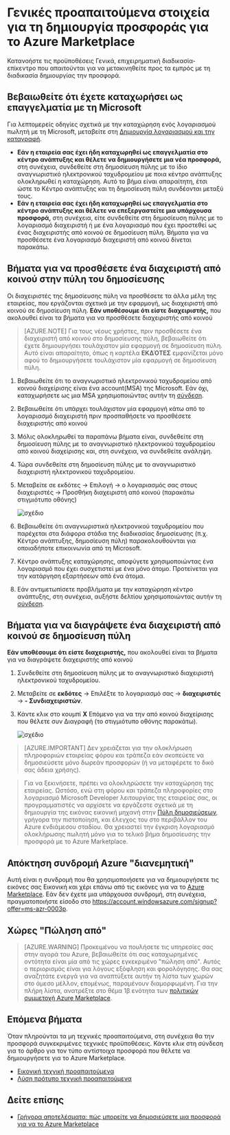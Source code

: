 <properties
   pageTitle="Προαπαιτούμενα στοιχεία για τις μη τεχνικές για τη δημιουργία προσφοράς για το Azure Marketplace | Microsoft Azure"
   description="Κατανοήστε τις απαιτήσεις για τη δημιουργία και να αναπτύξετε μια προσφορά για το Azure Marketplace για άλλους για να αγοράσετε."
   services="marketplace-publishing"
   documentationCenter=""
   authors="HannibalSII"
   manager="hascipio"
   editor=""/>

<tags
  ms.service="marketplace"
  ms.devlang="na"
  ms.topic="article"
  ms.tgt_pltfrm="Azure"
  ms.workload="na"
  ms.date="08/18/2016"
  ms.author="hascipio"/>

# <a name="general-prerequisites-for-creating-an-offer-for-the-azure-marketplace"></a>Γενικές προαπαιτούμενα στοιχεία για τη δημιουργία προσφοράς για το Azure Marketplace
Κατανοήστε τις προϋποθέσεις Γενικά, επιχειρηματική διαδικασία-επίκεντρο που απαιτούνται για να μετακινηθείτε προς τα εμπρός με τη διαδικασία δημιουργίας την προσφορά.

## <a name="ensure-that-you-are-registered-as-a-seller-with-microsoft"></a>Βεβαιωθείτε ότι έχετε καταχωρήσει ως επαγγελματία με τη Microsoft
Για λεπτομερείς οδηγίες σχετικά με την καταχώρηση ενός λογαριασμού πωλητή με τη Microsoft, μεταβείτε στη [Δημιουργία λογαριασμού και την καταγραφή](marketplace-publishing-accounts-creation-registration.md).

- **Εάν η εταιρεία σας έχει ήδη καταχωρηθεί ως επαγγελματία στο κέντρο ανάπτυξης και θέλετε να δημιουργήσετε μια νέα προσφορά,** στη συνέχεια, συνδεθείτε στη δημοσίευση πύλης με το ίδιο αναγνωριστικό ηλεκτρονικού ταχυδρομείου με ποια κέντρο ανάπτυξης ολοκληρωθεί η καταχώρηση. Αυτό το βήμα είναι απαραίτητη, έτσι ώστε το Κέντρο ανάπτυξης και τη δημοσίευση πύλη συνδέονται μεταξύ τους.
- **Εάν η εταιρεία σας έχει ήδη καταχωρηθεί ως επαγγελματία στο κέντρο ανάπτυξης και θέλετε να επεξεργαστείτε μια υπάρχουσα προσφορά,** στη συνέχεια, είτε συνδεθείτε στη δημοσίευση πύλης με το λογαριασμό διαχειριστή ή με ένα λογαριασμό που έχει προστεθεί ως ένας διαχειριστής από κοινού σε δημοσίευση πύλη. Βήματα για να προσθέσετε ένα λογαριασμό διαχειριστή από κοινού δίνεται παρακάτω.

## <a name="steps-to-add-a-co-admin-in-the-publishing-portal"></a>Βήματα για να προσθέσετε ένα διαχειριστή από κοινού στην πύλη του δημοσίευσης
Οι διαχειριστές της δημοσίευσης πύλη να προσθέσετε τα άλλα μέλη της εταιρείας, που εργάζονται σχετικά με την εφαρμογή, ως διαχειριστή από κοινού σε δημοσίευση πύλη. **Εάν υποθέσουμε ότι είστε διαχειριστής,** που ακολουθεί είναι τα βήματα για να προσθέσετε διαχειριστής από κοινού

>[AZURE.NOTE] Για τους νέους χρήστες, πριν προσθέσετε ένα διαχειριστή από κοινού στο δημοσίευσης πύλη, βεβαιωθείτε ότι έχετε δημιουργήσει τουλάχιστον μία εφαρμογή σε δημοσίευση πύλη. Αυτό είναι απαραίτητο, όπως η καρτέλα **ΕΚΔΌΤΕΣ** εμφανίζεται μόνο αφού το δημιουργήσετε τουλάχιστον μία εφαρμογή σε δημοσίευση πύλη.

1. Βεβαιωθείτε ότι το αναγνωριστικό ηλεκτρονικού ταχυδρομείου από κοινού διαχείρισης είναι ένα account(MSA) της Microsoft. Εάν όχι, καταχωρήσετε ως μια MSA χρησιμοποιώντας αυτήν τη [σύνδεση](https://signup.live.com/signup?uaid=0089f09ccae94043a0f07c2aaf928831&lic=1).
2. Βεβαιωθείτε ότι υπάρχει τουλάχιστον μία εφαρμογή κάτω από το λογαριασμό διαχειριστή πριν προσπαθήσετε να προσθέσετε διαχειριστής από κοινού
3. Μόλις ολοκληρωθεί τα παραπάνω βήματα είναι, συνδεθείτε στη δημοσίευση πύλης με το αναγνωριστικό ηλεκτρονικού ταχυδρομείου από κοινού διαχείρισης και, στη συνέχεια, να συνδεθείτε ανάληψη.
4. Τώρα συνδεθείτε στη δημοσίευση πύλης με το αναγνωριστικό διαχειριστή ηλεκτρονικού ταχυδρομείου.
5. Μεταβείτε σε εκδότες -> Επιλογή -> ο λογαριασμός σας στους διαχειριστές -> Προσθήκη διαχειριστή από κοινού (παρακάτω στιγμιότυπο οθόνης)

    ![σχέδιο](media/marketplace-publishing-pre-requisites/imgAddAdmin_05.png)

6. Βεβαιωθείτε ότι αναγνωριστικά ηλεκτρονικού ταχυδρομείου που παρέχεται στα διάφορα στάδια της διαδικασίας δημοσίευσης (π.χ. Κέντρο ανάπτυξης, δημοσίευση πύλη) παρακολουθούνται για οποιαδήποτε επικοινωνία από τη Microsoft.
7. Κέντρο ανάπτυξης καταχώρησης, αποφύγετε χρησιμοποιώντας ένα λογαριασμό που έχει συσχετιστεί με ένα μόνο άτομο. Προτείνεται για την κατάργηση εξαρτήσεων από ένα άτομα.
8. Εάν αντιμετωπίσετε προβλήματα με την καταχώρηση κέντρο ανάπτυξης, στη συνέχεια, αυξήστε δελτίου χρησιμοποιώντας αυτήν τη [σύνδεση](https://developer.microsoft.com/en-us/windows/support).

## <a name="steps-to-delete-a-co-admin-in-the-publishing-portal"></a>Βήματα για να διαγράψετε ένα διαχειριστή από κοινού σε δημοσίευση πύλη
**Εάν υποθέσουμε ότι είστε διαχειριστής,** που ακολουθεί είναι τα βήματα για να διαγράψετε διαχειριστής από κοινού

1. Συνδεθείτε στη δημοσίευση πύλης με το αναγνωριστικό διαχειριστή ηλεκτρονικού ταχυδρομείου.
2. Μεταβείτε σε **εκδότες** -> Επιλέξτε το λογαριασμό σας -> **διαχειριστές** -> **- Συνδιαχειριστών**.
3. Κάντε κλικ στο κουμπί **X** Επόμενο για να την από κοινού διαχείρισης που θέλετε συν Διαγραφή (το στιγμιότυπο οθόνης παρακάτω).

    ![σχέδιο](media/marketplace-publishing-pre-requisites/imgDeleteAdmin_03.png)

> [AZURE.IMPORTANT] Δεν χρειάζεται για την ολοκλήρωση πληροφοριών εταιρείας φόρου και τράπεζα εάν σκοπεύετε να δημοσιεύσετε μόνο δωρεάν προσφορών (ή να μεταφέρετε το δικό σας άδεια χρήσης).

> Για να ξεκινήσετε, πρέπει να ολοκληρώσετε την καταχώρηση της εταιρείας. Ωστόσο, ενώ στη φόρου και τράπεζα πληροφορίες στο λογαριασμό Microsoft Developer λειτουργίας της εταιρείας σας, οι προγραμματιστές να αρχίσετε να εργάζεστε σχετικά με τη δημιουργία της εικόνας εικονική μηχανή στην [Πύλη δημοσιεύσεων](https://publish.windowsazure.com), γρήγορα την πιστοποίηση, και έλεγχος του στο περιβάλλον του Azure ενδιάμεσου σταδίου. Θα χρειαστεί την έγκριση λογαριασμό ολοκλήρωσης πωλητή μόνο για το τελικό βήμα δημοσίευσης την προσφορά με το Azure Marketplace.

## <a name="acquire-an-azure-pay-as-you-go-subscription"></a>Απόκτηση συνδρομή Azure "διανεμητική"
Αυτή είναι η συνδρομή που θα χρησιμοποιήσετε για να δημιουργήσετε τις εικόνες σας Εικονική και χέρι επάνω από τις εικόνες για να το [Azure Marketplace](https://azure.microsoft.com/marketplace/). Εάν δεν έχετε μια υπάρχουσα συνδρομή, στη συνέχεια, πραγματοποιήστε είσοδο στο https://account.windowsazure.com/signup?offer=ms-azr-0003p.

## <a name="sell-from-countries"></a>Χώρες "Πώληση από"
> [AZURE.WARNING]
Προκειμένου να πουλήσετε τις υπηρεσίες σας στην αγορά του Azure, βεβαιωθείτε ότι σας καταχωρημένες οντότητα είναι μία από τις χώρες εγκεκριμένο "πώληση από". Αυτός ο περιορισμός είναι για λόγους εξόφληση και φορολόγησης. Θα σας αναζητάτε ενεργά για να αναπτύξετε αυτήν τη λίστα των χωρών στο άμεσο μέλλον, επομένως, παραμένουν διαμορφωμένη. Για την πλήρη λίστα, ανατρέξτε στο θέμα 1β ενότητα των [πολιτικών συμμετοχή Azure Marketplace](http://go.microsoft.com/fwlink/?LinkID=526833).

## <a name="next-steps"></a>Επόμενα βήματα
Όταν πληρούνται τα μη τεχνικές προαπαιτούμενα, στη συνέχεια θα την προσφορά συγκεκριμένες τεχνικές προϋποθέσεις. Κάντε κλικ στη σύνδεση για το άρθρο για τον τύπο αντίστοιχα προσφορά που θέλετε να δημιουργήσετε για το Azure Marketplace.

- [Εικονική τεχνική προαπαιτούμενα](marketplace-publishing-vm-image-creation-prerequisites.md)
- [Λύση πρότυπο τεχνική προαπαιτούμενα](marketplace-publishing-solution-template-creation-prerequisites.md)

## <a name="see-also"></a>Δείτε επίσης
- [Γρήγορα αποτελέσματα: πώς μπορείτε να δημοσιεύσετε μια προσφορά για να το Azure Marketplace](marketplace-publishing-getting-started.md)
